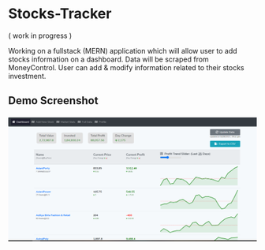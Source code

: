 # Stocks-Tracker 
( work in progress )

Working on a fullstack (MERN) application which will allow user to add stocks information on a dashboard.
Data will be scraped from MoneyControl.
User can add & modify information related to their stocks investment. 

## Demo Screenshot
![screenshot](snip.png)
